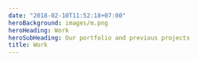 ```yaml
---
date: "2018-02-10T11:52:18+07:00"
heroBackground: images/m.png
heroHeading: Work
heroSubHeading: Our portfolio and previous projects
title: Work
---
```

